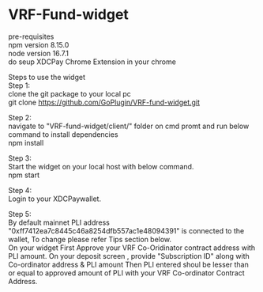 # VRF-Fund-widget

pre-requisites  
npm version 8.15.0  
node version 16.7.1  
do seup XDCPay Chrome Extension in your chrome  


Steps to use the widget    
Step 1:  
clone the git package to your local pc  
git clone https://github.com/GoPlugin/VRF-fund-widget.git  

Step 2:  
navigate to "VRF-fund-widget/client/" folder on cmd promt and run below command to install dependencies  
npm install  

Step 3:  
Start the widget on your local host with below command.  
npm start  

Step 4:  
Login to your XDCPaywallet.  

Step 5:  
By default mainnet PLI address "0xff7412ea7c8445c46a8254dfb557ac1e48094391" is connected to the wallet, To change please refer Tips section below.  
On your widget First Approve your VRF Co-Oridinator contract address with PLI amount. 
On your deposit screen , provide "Subscription ID" along with Co-ordinator address & PLI amount 
Then PLI entered shoul be lesser than or equal to approved amount of PLI with your VRF Co-ordinator Contract Address.  

